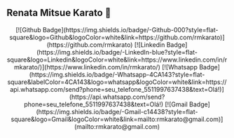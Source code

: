 ## Renata Mitsue Karato 👋 

<center>
 [![Github Badge](https://img.shields.io/badge/-Github-000?style=flat-square&logo=Github&logoColor=white&link=https://github.com/rmkarato)](https://github.com/rmkarato)
 [![Linkedin Badge](https://img.shields.io/badge/-LinkedIn-blue?style=flat-square&logo=Linkedin&logoColor=white&link=https://www.linkedin.com/in/rmkarato/)](https://www.linkedin.com/in/rmkarato/)
 [![Whatsapp Badge](https://img.shields.io/badge/-Whatsapp-4CA143?style=flat-square&labelColor=4CA143&logo=whatsapp&logoColor=white&link=https://api.whatsapp.com/send?phone=seu_telefone_5511997637438&text=Olá!)](https://api.whatsapp.com/send?phone=seu_telefone_5511997637438&text=Olá!)
 [![Gmail Badge](https://img.shields.io/badge/-Gmail-c14438?style=flat-square&logo=Gmail&logoColor=white&link=mailto:rmkarato@gmail.com)](mailto:rmkarato@gmail.com)
</center>
 
